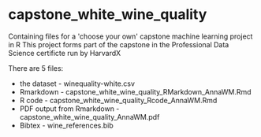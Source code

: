# capstone_white_wine_quality
Containing files for a 'choose your own' capstone machine learning project in R
This project forms part of the capstone in the Professional Data Science certificte run by HarvardX

There are 5 files:
- the dataset - winequality-white.csv
- Rmarkdown - capstone_white_wine_quality_RMarkdown_AnnaWM.Rmd
- R code - capstone_white_wine_quality_Rcode_AnnaWM.Rmd
- PDF output from Rmarkdown - capstone_white_wine_quality_AnnaWM.pdf
- Bibtex - wine_references.bib
